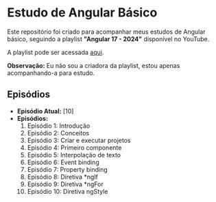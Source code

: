 # Estudo de Angular Básico

Este repositório foi criado para acompanhar meus estudos de Angular básico, seguindo a playlist **"Angular 17 - 2024"** disponível no YouTube.

A playlist pode ser acessada [aqui](https://www.youtube.com/watch?v=zXL0hmil964&list=PLWXw8Gu52TRKj3tFWHlkheh8rLQRqQ1__).

**Observação:** Eu não sou a criadora da playlist, estou apenas acompanhando-a para estudo.

## Episódios

- **Episódio Atual:** [10]
- **Episódios:**
  1. Episódio 1: Introdução
  2. Episódio 2: Conceitos
  3. Episódio 3: Criar e executar projetos
  4. Episódio 4: Primeiro componente
  5. Episódio 5: Interpolação de texto
  6. Episódio 6: Event binding
  7. Episódio 7: Property binding
  8. Episódio 8: Diretiva *ngIf
  9. Episódio 9: Diretiva *ngFor
  10. Episódio 10: Diretiva ngStyle
